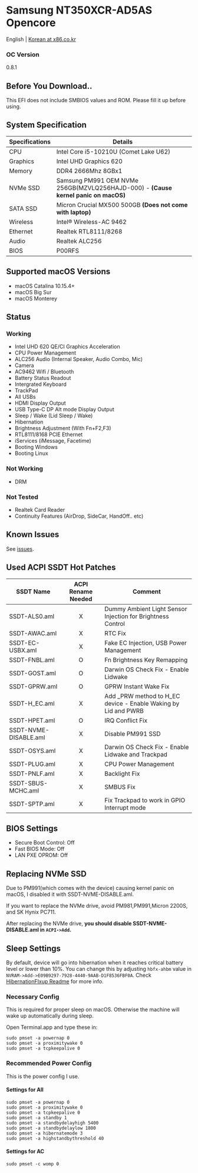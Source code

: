 # Samsung NT350XCR-AD5AS Opencore
English | [Korean at x86.co.kr](https://x86.co.kr/mymac/6519428)
### OC Version
0.8.1
## Before You Download..
This EFI does not include SMBIOS values and ROM. Please fill it up before using.
## System Specification
|Specifications|Details|
|------|---|
|CPU|Intel Core i5-10210U (Comet Lake U62) |
|Graphics|Intel UHD Graphics 620|
|Memory|DDR4 2666Mhz 8GBx1|
|NVMe SSD|Samsung PM991 OEM NVMe 256GB(MZVLQ256HAJD-000) - **(Cause kernel panic on macOS)**|
|SATA SSD|Micron Crucial MX500 500GB **(Does not come with laptop)**|
|Wireless|Intel® Wireless-AC 9462|
|Ethernet|Realtek RTL8111/8268|
|Audio|Realtek ALC256|
|BIOS|P00RFS|
## Supported macOS Versions
* macOS Catalina 10.15.4+
* macOS Big Sur 
* macOS Monterey
## Status
### Working
* Intel UHD 620 QE/CI Graphics Acceleration
* CPU Power Management
* ALC256 Audio (Internal Speaker, Audio Combo, Mic)
* Camera
* AC9462 Wifi / Bluetooth
* Battery Status Readout
* Intergrated Keyboard
* TrackPad
* All USBs
* HDMI Display Output
* USB Type-C DP Alt mode Display Output
* Sleep / Wake (Lid Sleep / Wake)
* Hibernation
* Brightness Adjustment (With Fn+F2,F3)
* RTL8111/8168 PCIE Ethernet
* iServices (iMessage, Facetime)
* Booting Windows
* Booting Linux
### Not Working
* DRM
### Not Tested
* Realtek Card Reader
* Continuity Features (AirDrop, SideCar, HandOff.. etc)
## Known Issues
See [issues](https://github.com/PKRN0/Samsung-NT350XCR-AD5AS-Opencore/issues).
## Used ACPI SSDT Hot Patches
|SSDT Name|ACPI Rename Needed|Comment|
|----------|:------------------:|------|
|SSDT-ALS0.aml|	X	|Dummy Ambient Light Sensor Injection for Brightness Control|
|SSDT-AWAC.aml|	X	|RTC Fix|
|SSDT-EC-USBX.aml| X |Fake EC Injection, USB Power Management|
|SSDT-FNBL.aml|	O	|Fn Brightness Key Remapping|
|SSDT-GOST.aml|	O |Darwin OS Check Fix - Enable Lidwake|
|SSDT-GPRW.aml|	O	|GPRW Instant Wake Fix|
|SSDT-H_EC.aml|	X	|Add _PRW method to H_EC device - Enable Waking by Lid and PWRB|
|SSDT-HPET.aml|	O |IRQ Conflict Fix|
|SSDT-NVME-DISABLE.aml| X |Disable PM991 SSD|
|SSDT-OSYS.aml|	X	|Darwin OS Check Fix - Enable Lidwake and Trackpad|
|SSDT-PLUG.aml|	X	|CPU Power Management|
|SSDT-PNLF.aml|	X	|Backlight Fix|
|SSDT-SBUS-MCHC.aml|	X	|SMBUS Fix|
|SSDT-SPTP.aml|	X	|Fix Trackpad to work in GPIO Interrupt mode|

## BIOS Settings
* Secure Boot Control: Off
* Fast BIOS Mode: Off
* LAN PXE OPROM: Off

## Replacing NVMe SSD
Due to PM991(which comes with the device) causing kernel panic on macOS,
I disabled it with SSDT-NVME-DISABLE.aml.

If you want to replace the NVMe drive, avoid PM981,PM991,Micron 2200S, and SK Hynix PC711.

After replacing the NVMe drive, **you should disable SSDT-NVME-DISABLE.aml in `ACPI->Add`.**

## Sleep Settings
By default, device will go into hibernation when it reaches critical battery level or lower than 10%.
You can change this by adjusting `hbfx-ahbm` value in `NVRAM->Add->E09B9297-7928-4440-9AAB-D1F8536FBF0A`.
Check [HibernationFIxup Readme](https://github.com/acidanthera/HibernationFixup#boot-args) for more info.

### Necessary Config
This is required for proper sleep on macOS. Otherwise the machine will wake up automatically during sleep.

Open Terminal.app and type these in:
```
sudo pmset -a powernap 0
sudo pmset -a proximitywake 0
sudo pmset -a tcpkeepalive 0
```
### Recommended Power Config
This is the power config I use.

#### Settings for All
```
sudo pmset -a powernap 0
sudo pmset -a proximitywake 0
sudo pmset -a tcpkeepalive 0
sudo pmset -a standby 1
sudo pmset -a standbydelayhigh 5400
sudo pmset -a standbydelaylow 1800
sudo pmset -a hibernatemode 3
sudo pmset -a highstandbythreshold 40
```
#### Settings for AC
```
sudo pmset -c womp 0
```
